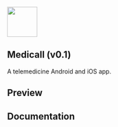 <br/>
<img src="https://flutter.io/images/flutter-mark-square-100.png" width="70">
<br/>

## Medicall (v0.1)

A telemedicine Android and iOS app.

## Preview


## Documentation
